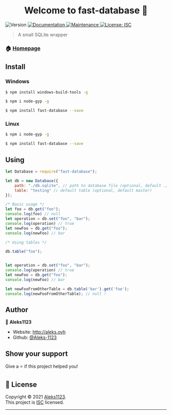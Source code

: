 <h1 align="center">Welcome to fast-database 👋</h1>
<p>
  <img alt="Version" src="https://img.shields.io/badge/version-1.0.0-blue.svg?cacheSeconds=2592000" />
  <a href="https://github.com/Aleks-1123/fast-database#readme" target="_blank">
    <img alt="Documentation" src="https://img.shields.io/badge/documentation-yes-brightgreen.svg" />
  </a>
  <a href="https://github.com/Aleks-1123/fast-database/graphs/commit-activity" target="_blank">
    <img alt="Maintenance" src="https://img.shields.io/badge/Maintained%3F-yes-green.svg" />
  </a>
  <a href="https://github.com/Aleks-1123/fast-database/blob/master/LICENSE" target="_blank">
    <img alt="License: ISC" src="https://img.shields.io/github/license/Aleks-1123/fast-database" />
  </a>
</p>

> A small SQLite wrapper

### 🏠 [Homepage](https://github.com/Aleks-1123/fast-database#readme)

## Install

### Windows

```sh
$ npm install windows-build-tools -g 

$ npm i node-gyp -g

$ npm install fast-database --save
```

### Linux

```sh
$ npm i node-gyp -g

$ npm install fast-database --save
```

## Using

```js
let Database = require("fast-database");

let db = new Database({
    path: "./db.sqlite", // path to database file (optional, default ./database.sqlite)
    table: "testing" // default table (optional, default master)
});

/* Basic usage */
let foo = db.get("foo");
console.log(foo) // null
let operation = db.set("foo", "bar");
console.log(operation) // true
let newFoo = db.get("foo");
console.log(newFoo) // bar

/* Using tables */

db.table("foo");


let operation = db.set("foo", "bar");
console.log(operation) // true
let newFoo = db.get("foo");
console.log(newFoo) // bar

let newFooFromOtherTable = db.table('bar').get('foo');
console.log(newFooFromOtherTable); // null !
```

## Author

👤 **Aleks1123**

* Website: http://aleks.ovh
* Github: [@Aleks-1123](https://github.com/Aleks-1123)

## Show your support

Give a ⭐️ if this project helped you!

## 📝 License

Copyright © 2021 [Aleks1123](https://github.com/Aleks-1123).<br />
This project is [ISC](https://github.com/Aleks-1123/fast-database/blob/master/LICENSE) licensed.

***